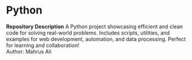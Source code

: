 # Python
**Repository Description**   A Python project showcasing efficient and clean code for solving real-world problems. Includes scripts, utilities, and examples for web development, automation, and data processing. Perfect for learning and collaboration!
<br>
Author: Mahrus Ali
